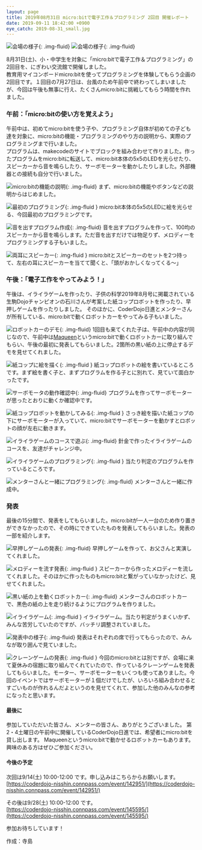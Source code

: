 ```yaml
---
layout: page
title: 2019年08月31日 micro:bitで電子工作＆プログラミング 2回目 開催レポート
date: 2019-09-11 18:42:00 +0900
eye_catch: 2019-08-31_small.jpg
---
```


![会場の様子](/assets/img/2019-08-31_0-1.jpg){: .img-fluid}
![会場の様子](/assets/img/2019-08-31_0-2.jpg){: .img-fluid}

8月31日(土)、小・中学生を対象に「micro:bitで電子工作＆プログラミング」の2回目を、にぎわい交流館で開催しました。<br/>
教育用マイコンボードmicro:bitを使ってプログラミングを体験してもらう企画の2回目です。１回目の7月27日は、台風のため午前中で終わってしまいましたが、今回は午後も無事に行え、たくさんmicro:bitに挑戦してもらう時間を作れました。


### 午前：「micro:bitの使い方を覚えよう」
午前中は、初めてmicro:bitを使う子や、プログラミング自体が初めての子ども達を対象に、micro:bitの機能・プログラミングのやり方の説明から、実際のプログラミングまで行いました。<br/>
プログラムは、makecodeのサイトでブロックを組み合わせて作りました。作ったプログラムをmicro:bitに転送して、micro:bit本体の5x5のLEDを光らせたり、スピーカーから音を鳴らしたり、サーボモーターを動かしたりしました。外部機器との接続も自分で行いました。

![micro:bitの機能の説明](/assets/img/2019-08-31_1-1.jpg){: .img-fluid}
まず、micro:bitの機能やボタンなどの説明からはじめました。

![最初のプログラミング](/assets/img/2019-08-31_1-2.jpg){: .img-fluid }
micro:bit本体の5x5のLEDに絵を光らせる、今回最初のプログラミングです。

![音を出すプログラム作成](/assets/img/2019-08-31_1-3.jpg){: .img-fluid}
音を出すプログラムを作って、100均のスピーカーから音を鳴らします。ただ音を出すだけでは物足りず、メロディーをプログラミングする子もいました。

![両耳にスピーカー](/assets/img/2019-08-31_1-4.jpg){: .img-fluid }
micro:bitとスピーカーのセットを2つ持って、左右の耳にスピーカーを当てて聞くと、「頭がおかしくなってくる〜」

### 午後：「電子工作をやってみよう！」

午後は、イライラゲームを作ったり、子供の科学2019年8月号に掲載されている生駒Dojoチャンピオンの石川さんが考案した紙コップロボットを作ったり、早押しゲームを作ったりしました。
そのほかに、CoderDojo日進とメンターさんが所有している、micro:bitで動くロボットカーをやってみる子もいました。

![ロボットカーのデモ](/assets/img/2019-08-31_2-1.jpg){: .img-fluid}
1回目も来てくれた子は、午前中の内容が同じなので、午前中は[Maqueen](https://wiki.dfrobot.com/micro:Maqueen_for_micro:bit_SKU:ROB0148-E(ROB0148))というmicro:bitで動くロボットカーに取り組んでもらい、午後の最初に発表してもらいました。2箇所の黒い紙の上に停止するデモを見せてくれました。

![紙コップに絵を描く](/assets/img/2019-08-31_2-2.jpg){: .img-fluid }
紙コップロボットの絵を書いているところです。まず絵を書く子と、まずプログラムを作る子とに別れて、見ていて面白かったです。

![サーボモータの動作確認中](/assets/img/2019-08-31_2-3.jpg){: .img-fluid}
プログラムを作ってサーボモーターが思ったとおりに動くか確認中です。

![紙コップロボットを動かしてみる](/assets/img/2019-08-31_2-4.jpg){: .img-fluid }
さっき絵を描いた紙コップの下にサーボモーターが入っていて、micro:bitでサーボモーターを動かすとロボットの顔が左右に動きます。

![イライラゲームのコースで遊ぶ](/assets/img/2019-08-31_2-5.jpg){: .img-fluid}
針金で作ったイライラゲームのコースを、友達がチャレンジ中。

![イライラゲームのプログラミング](/assets/img/2019-08-31_2-6.jpg){: .img-fluid }
当たり判定のプログラムを作っているところです。

![メンターさんと一緒にプログラミング](/assets/img/2019-08-31_2-7.jpg){: .img-fluid}
メンターさんと一緒に作成中。

### 発表

最後の15分間で、発表をしてもらいました。micro:bitが一人一台のため作り置きができなかったので、その時にできていたものを発表してもらいました。発表の一部を紹介します。

![早押しゲームの発表](/assets/img/2019-08-31_3-1.jpg){: .img-fluid}
早押しゲームを作って、お父さんと実演してくれました。

![メロディーを流す発表](/assets/img/2019-08-31_3-2.jpg){: .img-fluid }
スピーカーから作ったメロディーを流してくれました。そのほかに作ったものもmicro:bitと繋がっていなかったけど、見せてくれました。

![黒い紙の上を動くロボットカー](/assets/img/2019-08-31_3-3.jpg){: .img-fluid}
メンターさんのロボットカーで、黒色の紙の上を走り続けるようにプログラムを作りました。

![イライラゲーム](/assets/img/2019-08-31_3-4.jpg){: .img-fluid }
イライラゲーム。当たり判定がうまくいかず、みんな苦労していたのですが、バッチリ調整されていました。

![発表中の様子](/assets/img/2019-08-31_3-5.jpg){: .img-fluid}
発表はそれぞれの席で行ってもらったので、みんなが取り囲んで見ていました。

![クレーンゲームの発表](/assets/img/2019-08-31_3-6.jpg){: .img-fluid }
今回のmicro:bitとは別ですが、会場に来て夏休みの宿題に取り組んでくれていたので、作っているクレーンゲームを発表してもらいました。モーター、サーボモーターをいくつも使ってありました。今回のイベントではサーボモーターが１個だけでしたが、いろいろ組み合わせるとすごいものが作れるんだよというのを見せてくれて、参加した他のみんなの参考になったと思います。

#### 最後に
参加していただいた皆さん、メンターの皆さん、ありがとうございました。
第2・4土曜日の午前中に開催しているCoderDojo日進では、希望者にmicro:bitを貸し出します。
Maqueenというmicro:bitで動かせるロボットカーもあります。
興味のある方はぜひご参加ください。

#### 今後の予定

次回は9/14(土) 10:00-12:00 です。申し込みはこちらからお願いします。<br />
[https://coderdojo-nisshin.connpass.com/event/142951/](https://coderdojo-nisshin.connpass.com/event/142951/)<br />

その後は9/28(土) 10:00-12:00 です。<br />
[https://coderdojo-nisshin.connpass.com/event/145595/](https://coderdojo-nisshin.connpass.com/event/145595/)<br />

参加お待ちしています！

作成：寺島
